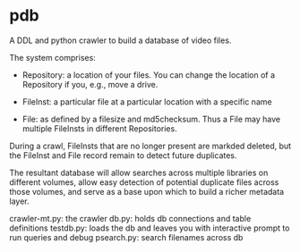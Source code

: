 pdb
===


A DDL and python crawler to build a database of video files.  

The system comprises:

  - Repository:  a location of your files.  You can change the location of a Repository if you, e.g., move a drive.
  
  - FileInst:  a particular file at a particular location with a specific name
  
  - File: as defined by a filesize and md5checksum. Thus a File may have multiple FileInsts in different Repositories.
  

During a crawl, FileInsts that are no longer present are markded deleted, but the FileInst and File record remain to detect future duplicates.

The resultant database will allow searches across multiple libraries on different volumes, allow easy detection of potential duplicate files across those volumes, and serve as a base upon which to build a richer metadata layer.


crawler-mt.py:  the crawler
db.py:          holds db connections and table definitions
testdb.py:      loads the db and leaves you with interactive prompt to run queries and debug
psearch.py:     search filenames across db
